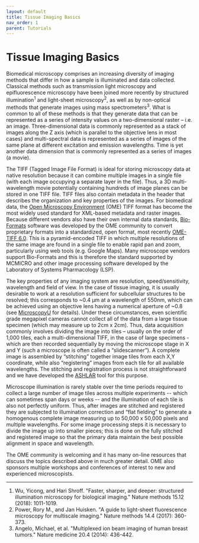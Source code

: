 ```yaml
---
layout: default
title: Tissue Imaging Basics
nav_order: 1
parent: Tutorials
---
```


# Tissue Imaging Basics

Biomedical microscopy comprises an increasing diversity of imaging methods that differ in how a sample is
illuminated and data collected. Classical methods such as transmission light microscopy and epifluorescence
microscopy have been joined more recently by structured illumination<sup>1</sup> and light-sheet microscopy<sup>2</sup>, as well as by
non-optical methods that generate images using mass spectrometers<sup>3</sup>. What is common to all of these methods
is that they generate data that can be represented as a series of intensity values on a two-dimensional raster –
i.e. an image. Three-dimensional data is commonly represented as a stack of images along the Z axis (which is
parallel to the objective lens in most cases) and multi-spectral data is represented as a series of images of the
same plane at different excitation and emission wavelengths. Time is yet another data dimension that is
commonly represented as a series of images (a movie).

The TIFF (Tagged Image File Format) is ideal for storing microscopy data at native resolution because it can
combine multiple images in a single file (with each image occupying a separate layer in the file). Thus, a 3D
multi-wavelength movie potentially containing hundreds of image planes can be stored in one TIFF file. TIFF files
also contain metadata in the header that describes the organization and key properties of the images. For
biomedical data, the [Open Microscopy Environment](https://www.openmicroscopy.org/ome-files/) (OME) TIFF format has become the most widely used
standard for XML-based metadata and raster images. Because different vendors also have their own internal
data standards, [Bio-Formats](https://www.openmicroscopy.org/bio-formats/) software was developed by the OME community to convert proprietary formats
into a standardized, open format, most recently [OME-TIFF 6.0](https://docs.openmicroscopy.org/ome-model/6.0.1/ome-tiff/). This is a pyramid-encoded TIFF in which multiple
resolutions of the same image are found in a single file to enable rapid pan and zoom, particularly using web
tools (e.g. Google Maps). Many microscope vendors support Bio-Formats and this is therefore the standard
supported by MCMICRO and other image processing software developed by the Laboratory of Systems Pharmacology (LSP).

The key properties of any imaging system are resolution, speed/sensitivity, wavelength and field of view. In the
case of tissue imaging, it is usually desirable to work at a resolution sufficient for subcellular structures to be
resolved; this corresponds to ~0.4 µm at a wavelength of 550nm, which can be achieved using an objective lens having a numerical
aperture of ~0.8 (see [MicroscopyU](https://www.microscopyu.com/microscopy-basics/resolution) for details).
Under these circumstances, even scientific grade megapixel
cameras cannot collect all of the data from a large tissue specimen (which may measure up to 2cm x 2cm). Thus,
data acquisition commonly involves dividing the image into tiles – usually on the order of 1,000 tiles, each a multi-dimensional
TIFF, in the case of large specimens - which are then recorded sequentially by moving the microscope stage in X
and Y (such a microscope is often called a “slidescanner”). A complete image is assembled by “stitching” together
image tiles from each X,Y coordinate, while also “registering” images from each tile for all available
wavelengths. The stitching and registration process is not straightforward and we have developed the [ASHLAR](https://github.com/labsyspharm/ashlar) tool for this purpose.

Microscope illumination is rarely stable over the time periods required to collect a large number of image tiles
across multiple experiments -- which can sometimes span days or weeks -- and the illumination of each tile is also not perfectly uniform.
Thus, after images are stitched and registered
they are subjected to illumination correction and “flat fielding” to generate a homogenous complete image
measuring up to 50,000 x 50,000 pixels and multiple wavelengths. For some image processing steps it is
necessary to divide the image up into smaller pieces; this is done on the fully stitched and registered image so
that the primary data maintain the best possible alignment in space and wavelength.

The OME community is welcoming and it has many on-line resources that discuss the topics described above in
much greater detail. OME also sponsors multiple workshops and conferences of interest to new and
experienced microscopists.

---

1. Wu, Yicong, and Hari Shroff. "Faster, sharper, and deeper: structured illumination microscopy for biological imaging." Nature methods 15.12 (2018): 1011-1019.
1. Power, Rory M., and Jan Huisken. "A guide to light-sheet fluorescence microscopy for multiscale imaging." Nature methods 14.4 (2017): 360-373.
1. Angelo, Michael, et al. "Multiplexed ion beam imaging of human breast tumors." Nature medicine 20.4 (2014): 436-442.

